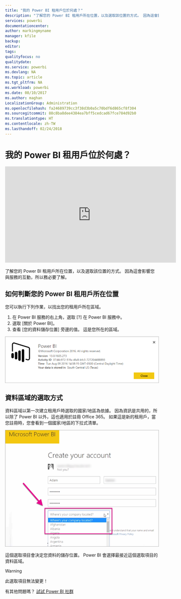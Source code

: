 ```yaml
---
title: "我的 Power BI 租用戶位於何處？"
description: "了解您的 Power BI 租用戶所在位置，以及選取該位置的方式。 因為這會影響您與服務的互動，所以務必要了解。"
services: powerbi
documentationcenter: 
author: markingmyname
manager: kfile
backup: 
editor: 
tags: 
qualityfocus: no
qualitydate: 
ms.service: powerbi
ms.devlang: NA
ms.topic: article
ms.tgt_pltfrm: NA
ms.workload: powerbi
ms.date: 08/10/2017
ms.author: maghan
LocalizationGroup: Administration
ms.openlocfilehash: fa24689739cc3f38d3b0a5c70bdf6d865cf8f304
ms.sourcegitcommit: 88c8ba8dee4384ea7bff5cedcad67fce784d92b0
ms.translationtype: HT
ms.contentlocale: zh-TW
ms.lasthandoff: 02/24/2018
---
```

# <a name="where-is-my-power-bi-tenant-located"></a>我的 Power BI 租用戶位於何處？
<iframe width="560" height="315" src="https://www.youtube.com/embed/0fOxaHJPvdM?showinfo=0" frameborder="0" allowfullscreen></iframe>

了解您的 Power BI 租用戶所在位置，以及選取該位置的方式。 因為這會影響您與服務的互動，所以務必要了解。

## <a name="how-to-determine-where-your-power-bi-tenant-is-located"></a>如何判斷您的 Power BI 租用戶所在位置
您可以執行下列作業，以找出您的租用戶所在區域。

1. 在 Power BI 服務的右上角，選取 [?] 在 Power BI 服務中。
2. 選取 [關於 Power BI]。
3. 查看 [您的資料儲存位置] 旁邊的值。 這是您所在的區域。

![](media/service-admin-where-is-my-tenant-located/power-bi-data-region.png)

## <a name="how-the-data-region-is-selected"></a>資料區域的選取方式
資料區域以第一次建立租用戶時選取的國家/地區為依據。 因為資訊是共用的，所以除了 Power BI 以外，這也適用於註冊 Office 365。 如果這是新的租用戶，當您註冊時，您會看到一個國家/地區的下拉式清單。

![](media/service-admin-where-is-my-tenant-located/sign-up-country-selection.png)

這個選取項目會決定您資料的儲存位置。 Power BI 會選擇最接近這個選取項目的資料區域。

> [!WARNING]
> 此選取項目無法變更！
> 
> 

有其他問題嗎？ [試試 Power BI 社群](http://community.powerbi.com/)

